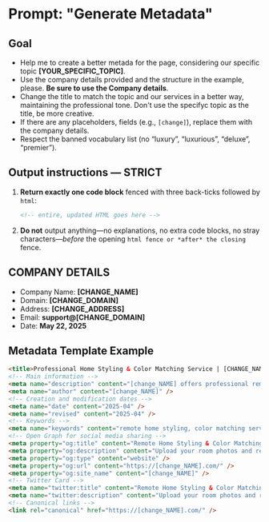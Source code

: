 # Prompt: "Generate Metadata"

## Goal

- Help me to create a better metada for the page, considering our specific topic **[YOUR_SPECIFIC_TOPIC]**.
- Use the company details provided and the structure in the example, please. **Be sure to use the Company details**.
- Change the title to match the topic and our services in a better way, maintaining the professional tone. Don't use the specifyc topic as the title, be more creative.
- If there are any placeholders, fields (e.g., `[change]`), replace them with the company details.
- Respect the banned vocabulary list (no “luxury”, “luxurious”, “deluxe”, “premier”).

## Output instructions — **STRICT**

1. **Return exactly one code block** fenced with three back-ticks followed by `html`:

   ```html
   <!-- entire, updated HTML goes here -->
   ```

2. **Do not** output anything—no explanations, no extra code blocks, no stray characters—*before* the opening ```html fence or *after* the closing``` fence.

## COMPANY DETAILS

- Company Name: **[CHANGE_NAME]**
- Domain: **[CHANGE_DOMAIN]**
- Address: **[CHANGE_ADDRESS]**
- Email: **support@[CHANGE_DOMAIN]**
- Date: **May 22, 2025**

## Metadata Template Example

```html
<title>Professional Home Styling & Color Matching Service | [CHANGE_NAME]</title>
<!-- Main information -->
<meta name="description" content="[change_NAME] offers professional remote home styling and color matching services. Upload room photos to receive custom color palettes, paint suggestions, and expert styling tips tailored to your space." />
<meta name="author" content="[change_NAME]" />
<!-- Creation and modification dates -->
<meta name="date" content="2025-04" />
<meta name="revised" content="2025-04" />
<!-- Keywords -->
<meta name="keywords" content="remote home styling, color matching service, custom color palettes, paint suggestions, room styling tips, [change_NAME], interior design help, online home consultation, house flipping design, new homeowner design, home color flow planning, custom mood boards" />
<!-- Open Graph for social media sharing -->
<meta property="og:title" content="Remote Home Styling & Color Matching: Professional Design Services from Your Photos" />
<meta property="og:description" content="Upload your room photos and receive custom color palettes, paint suggestions, and expert styling tips. Perfect for new homeowners and house flippers seeking professional design guidance." />
<meta property="og:type" content="website" />
<meta property="og:url" content="https://[change_NAME].com/" />
<meta property="og:site_name" content="[change_NAME]" />
<!-- Twitter Card -->
<meta name="twitter:title" content="Remote Home Styling & Color Matching: Professional Design Services from Your Photos" />
<meta name="twitter:description" content="Upload your room photos and receive custom color palettes, paint suggestions, and expert styling tips. Perfect for new homeowners and house flippers seeking professional design guidance." />
<!-- Canonical links -->
<link rel="canonical" href="https://[change_NAME].com/" />
```
